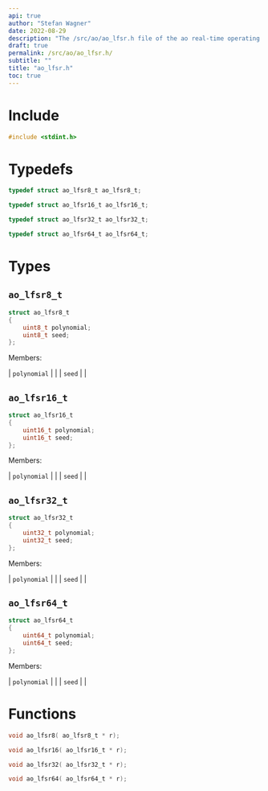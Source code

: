 ```yaml
---
api: true
author: "Stefan Wagner"
date: 2022-08-29
description: "The /src/ao/ao_lfsr.h file of the ao real-time operating system."
draft: true
permalink: /src/ao/ao_lfsr.h/
subtitle: ""
title: "ao_lfsr.h"
toc: true
---
```


# Include

```c
#include <stdint.h>
```

# Typedefs

```c
typedef struct ao_lfsr8_t ao_lfsr8_t;
```

```c
typedef struct ao_lfsr16_t ao_lfsr16_t;
```

```c
typedef struct ao_lfsr32_t ao_lfsr32_t;
```

```c
typedef struct ao_lfsr64_t ao_lfsr64_t;
```

# Types

## `ao_lfsr8_t`

```c
struct ao_lfsr8_t
{
    uint8_t polynomial;
    uint8_t seed;
};
```

Members:

| `polynomial` | |
| `seed` | |

## `ao_lfsr16_t`

```c
struct ao_lfsr16_t
{
    uint16_t polynomial;
    uint16_t seed;
};
```

Members:

| `polynomial` | |
| `seed` | |

## `ao_lfsr32_t`

```c
struct ao_lfsr32_t
{
    uint32_t polynomial;
    uint32_t seed;
};
```

Members:

| `polynomial` | |
| `seed` | |

## `ao_lfsr64_t`

```c
struct ao_lfsr64_t
{
    uint64_t polynomial;
    uint64_t seed;
};
```

Members:

| `polynomial` | |
| `seed` | |

# Functions

```c
void ao_lfsr8( ao_lfsr8_t * r);
```

```c
void ao_lfsr16( ao_lfsr16_t * r);
```

```c
void ao_lfsr32( ao_lfsr32_t * r);
```

```c
void ao_lfsr64( ao_lfsr64_t * r);
```

